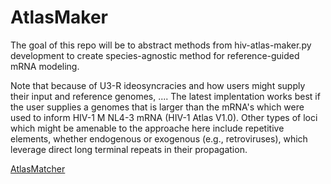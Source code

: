 # AtlasMaker

The goal of this repo will be to abstract methods from hiv-atlas-maker.py development to create species-agnostic method for reference-guided mRNA modeling.

Note that because of U3-R ideosyncracies and how users might supply their input and reference genomes, .... The latest implentation works best if the user supplies a genomes that is larger than the mRNA's which were used to inform HIV-1 M NL4-3 mRNA (HIV-1 Atlas V1.0). Other types of loci which might be amenable to the approache here include repetitive elements, whether endogenous or exogenous (e.g., retroviruses), which leverage direct long terminal repeats in their propagation. 

[AtlasMatcher](https://github.com/GenerGener/AtlasMatcher)


